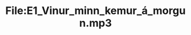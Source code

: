 ---
title: File:E1_Vinur_minn_kemur_á_morgun.mp3
recording of: Vinur minn kemur á morgun.
reading speed: slow
speaker: E
license: CC0
---